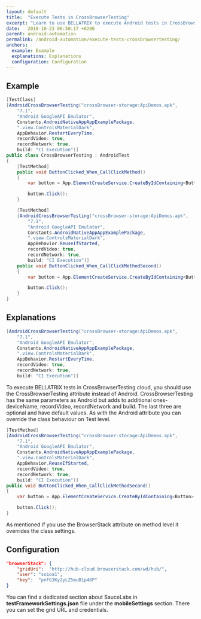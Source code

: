 ```yaml
---
layout: default
title:  "Execute Tests in CrossBrowserTesting"
excerpt: "Learn to use BELLATRIX to execute Android tests in CrossBrowserTesting."
date:   2018-10-23 06:50:17 +0200
parent: android-automation
permalink: /android-automation/execute-tests-crossbrowsertesting/
anchors:
  example: Example
  explanations: Explanations
  configuration: Configuration
---
```

Example
-------
```csharp
[TestClass]
[AndroidCrossBrowserTesting("crossBrowser-storage:ApiDemos.apk",
    "7.1",
    "Android GoogleAPI Emulator",
    Constants.AndroidNativeAppAppExamplePackage,
    ".view.ControlsMaterialDark",
    AppBehavior.RestartEveryTime,
    recordVideo: true,
    recordNetwork: true,
    build: "CI Execution")]
public class CrossBrowserTesting : AndroidTest
{
    [TestMethod]
    public void ButtonClicked_When_CallClickMethod()
    {
        var button = App.ElementCreateService.CreateByIdContaining<Button>("button");

        button.Click();
    }

    [TestMethod]
    [AndroidCrossBrowserTesting("crossBrowser-storage:ApiDemos.apk",
        "7.1",
        "Android GoogleAPI Emulator",
        Constants.AndroidNativeAppAppExamplePackage,
        ".view.ControlsMaterialDark",
        AppBehavior.ReuseIfStarted,
        recordVideo: true,
        recordNetwork: true,
        build: "CI Execution")]
    public void ButtonClicked_When_CallClickMethodSecond()
    {
        var button = App.ElementCreateService.CreateByIdContaining<Button>("button");

        button.Click();
    }
}
```

Explanations
------------
```csharp
[AndroidCrossBrowserTesting("crossBrowser-storage:ApiDemos.apk",
    "7.1",
    "Android GoogleAPI Emulator",
    Constants.AndroidNativeAppAppExamplePackage,
    ".view.ControlsMaterialDark",
    AppBehavior.RestartEveryTime,
    recordVideo: true,
    recordNetwork: true,
    build: "CI Execution")]
```
To execute BELLATRIX tests in CrossBrowserTesting cloud, you should use the CrossBrowserTesting attribute instead of Android. CrossBrowserTesting has the same parameters as Android but adds to additional ones- deviceName, recordVideo, recordNetwork and build. The last three are optional and have default values. As with the Android attribute you can override the class behaviour on Test level.
```csharp
[TestMethod]
[AndroidCrossBrowserTesting("crossBrowser-storage:ApiDemos.apk",
    "7.1",
    "Android GoogleAPI Emulator",
    Constants.AndroidNativeAppAppExamplePackage,
    ".view.ControlsMaterialDark",
    AppBehavior.ReuseIfStarted,
    recordVideo: true,
    recordNetwork: true,
    build: "CI Execution")]
public void ButtonClicked_When_CallClickMethodSecond()
{
    var button = App.ElementCreateService.CreateByIdContaining<Button>("button");

    button.Click();
}
```
As mentioned if you use the BrowserStack attribute on method level it overrides the class settings.

Configuration
-------------
```json
"browserStack": {
	"gridUri":  "http://hub-cloud.browserstack.com/wd/hub/",
	"user": "soioa1",
	"key":  "pnFG3Ky2yLZ5muB1p46P"
}
```
You can find a dedicated section about SauceLabs in **testFrameworkSettings.json** file under the **mobileSettings** section. There you can set the grid URL and credentials.